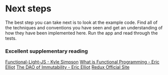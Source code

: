 # Next steps
The best step you can take next is to look at the example code. Find all of the techniques and conventions you have seen and get an understanding of how they have been implemented here. Run the app and read through the tests.

### Excellent supplementary reading

[Functional-Light-JS - Kyle Simpson](https://github.com/getify/Functional-Light-JS)
[What is Functional Programming - Eric Elliot](https://medium.com/javascript-scene/master-the-javascript-interview-what-is-functional-programming-7f218c68b3a0)
[The DAO of Immutability - Eric Elliot](https://medium.com/javascript-scene/the-dao-of-immutability-9f91a70c88cd)
[Redux Official Site](https://redux.js.org/introduction)
